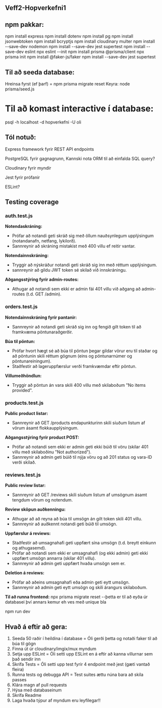 ## Veff2-Hopverkefni1

## npm pakkar:
npm install express
npm install dotenv
npm install pg
npm install jsonwebtoken
npm install bcryptjs
npm install cloudinary multer
npm install --save-dev nodemon
npm install --save-dev jest supertest
npm install --save-dev eslint
npx eslint --init
npm install prisma @prisma/client
npx prisma init
npm install @faker-js/faker
npm install --save-dev jest supertest



## Til að seeda database:
Hreinsa fyrst (ef þarf) = npm prisma migrate reset
Keyra: node prisma/seed.js

# Til að komast interactive í database:
psql -h localhost -d hopverkefni -U oli


## Tól notuð:
 
Express framework fyrir REST API endpoints

PostgreSQL fyrir gagnagrunn, Kannski nota ORM til að einfalda SQL query?

Cloudinary fyrir myndir

Jest fyrir prófanir

ESLint?

## Testing coverage

### auth.test.js
**Notendaskráning:**
- Prófar að notandi geti skráð sig með öllum nauðsynlegum upplýsingum (notandanafn, netfang, lykilorð).
- Sannreynir að skráning mistakist með 400 villu ef reitir vantar.

**Notendainnskráning:**
- Tryggir að nýskráður notandi geti skráð sig inn með réttum upplýsingum.
- sannreynir að gildu JWT token sé skilað við innskráningu.

**Aðgangsstýring fyrir admin-routes:**
- Athugar að notandi sem ekki er admin fái 401 villu við aðgang að admin-routes (t.d. GET /admin).

### orders.test.js
**Notendainnskráning fyrir pantanir:**
- Sannreynir að notandi geti skráð sig inn og fengið gilt token til að framkvæma pöntunaraðgerðir.

**Búa til pöntun:**
- Prófar hvort hægt sé að búa til pöntun þegar gildar vörur eru til staðar og að pöntunin skili réttum gögnum (eins og pöntunarnúmer og pöntunareiningum).
- Staðfestir að lageruppfærslur verði framkvæmdar eftir pöntun.

**Villumeðhöndlun:**
- Tryggir að pöntun án vara skili 400 villu með skilaboðum "No items provided".

### products.test.js

**Public product listar:**
- Sannreynir að GET /products endapunkturinn skili síuðum listum af vörum ásamt flokkaupplýsingum.

**Aðgangsstýring fyrir product POST:**
- Prófar að notandi sem ekki er admin geti ekki búið til vöru (skilar 401 villu með skilaboðinu "Not authorized").
- Sannreynir að admin geti búið til nýja vöru og að 201 status og vara-ID verði skilað.

### reviews.test.js
**Public review listar:**
- Sannreynir að GET /reviews skili síuðum listum af umsögnum ásamt tengdum vörum og notendum.

**Review sköpun auðkenningu:**
- Athugar að að reyna að búa til umsögn án gilt token skili 401 villu.
- Sannreynir að auðkennt notandi geti búið til umsögn.

**Uppfærslur á reviews:**
- Staðfestir að umsagnahafi geti uppfært sína umsögn (t.d. breytt einkunn og athugasemd).
- Prófar að notandi sem ekki er umsagnahafi (og ekki admin) geti ekki uppfært umsögn annarra (skilar 401 villu).
- Sannreynir að admin geti uppfært hvaða umsögn sem er.

**Deletion á reviews:**
- Prófar að aðeins umsagnahafi eða admin geti eytt umsögn.
- Sannreynir að admin geti eytt umsögn og skili árangurs skilaboðum.

**Til að runna frontend:**
npx prisma migrate reset --þetta er til að eyða úr databasei því annars kemur eh ves með unique bla

npm run dev


## Hvað á eftir að gera:

1. Seeda 50 raðir í heildina í database = Óli gerði þetta og notaði faker til að búa til gögn
2. Finna út úr cloudinary/imgix/mux myndum
3. Setja upp ESLint = Óli setti upp ESLint en á eftir að kanna villurnar sem það sendir inn
4. Skrifa Tests = Óli setti upp test fyrir 4 endpoint með jest (gæti vantað fleira)
5. Runna tests og debugga API = Test suites ættu núna bara að skila passes
6. Klára magn af pull requests
7. Hýsa með databaseinum
8. Skrifa Readme
9. Laga hvaða týpur af myndum eru leyfilegar!!
